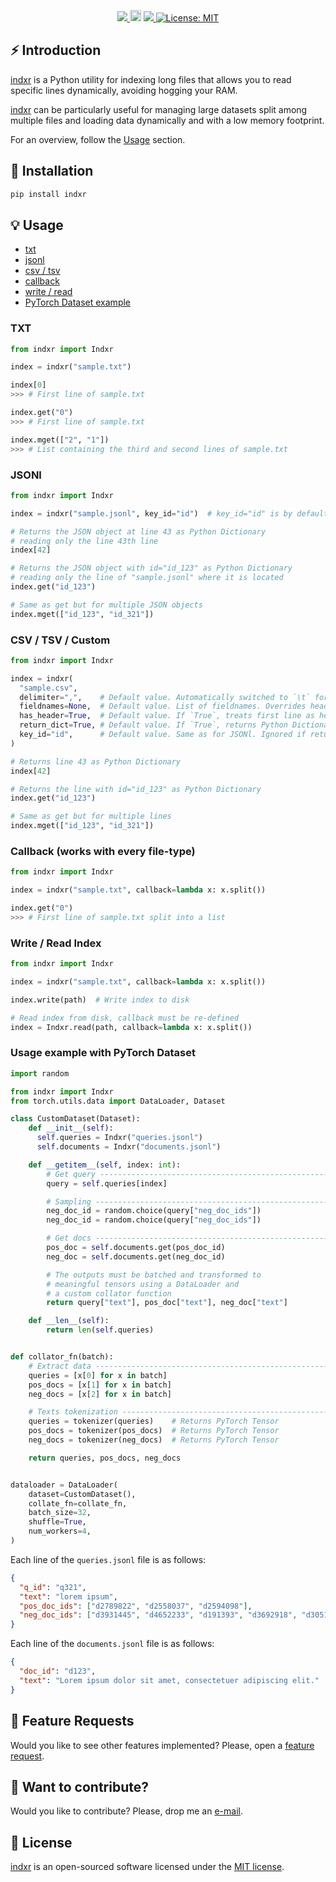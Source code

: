 <!-- <div align="center">
  <img src="https://repository-images.githubusercontent.com/268892956/750228ec-f3f2-465d-9c17-420c688ba2bc">
</div> -->

<p align="center">
  <!-- Python -->
  <a href="https://www.python.org" alt="Python">
      <img src="https://badges.aleen42.com/src/python.svg" />
  </a>
  <!-- Version -->
  <a href="https://badge.fury.io/py/ranx"><img src="https://badge.fury.io/py/ranx.svg" alt="PyPI version" height="18"></a>
  <!-- Black -->
  <a href="https://github.com/psf/black" alt="Code style: black">
      <img src="https://img.shields.io/badge/code%20style-black-000000.svg" />
  </a>
  <!-- License -->
  <a href="https://lbesson.mit-license.org/"><img src="https://img.shields.io/badge/License-MIT-blue.svg" alt="License: MIT"></a>
</p>


## ⚡️ Introduction

[indxr](https://github.com/AmenRa/indxr) is a Python utility for indexing long files that allows you to read specific lines dynamically, avoiding hogging your RAM.

[indxr](https://github.com/AmenRa/indxr) can be particularly useful for managing large datasets split among multiple files and loading data dynamically and with a low memory footprint.

For an overview, follow the [Usage](#-usage) section.

<!-- ## ✨ Features -->

## 🔌 Installation
```bash
pip install indxr
```

## 💡 Usage

- [txt](https://github.com/AmenRa/indxr#txt)
- [jsonl](https://github.com/AmenRa/indxr#jsonl)
- [csv / tsv](https://github.com/AmenRa/indxr#csv--tsv--custom)
- [callback](https://github.com/AmenRa/indxr#callback-works-with-every-file-type)
- [write / read](https://github.com/AmenRa/indxr#write--read-index)
- [PyTorch Dataset example](https://github.com/AmenRa/indxr#usage-example-with-pytorch-dataset)

### TXT
```python
from indxr import Indxr

index = indxr("sample.txt")

index[0]
>>> # First line of sample.txt

index.get("0")
>>> # First line of sample.txt

index.mget(["2", "1"])
>>> # List containing the third and second lines of sample.txt
```


### JSONl

```python
from indxr import Indxr

index = indxr("sample.jsonl", key_id="id")  # key_id="id" is by default

# Returns the JSON object at line 43 as Python Dictionary
# reading only the line 43th line
index[42]

# Returns the JSON object with id="id_123" as Python Dictionary
# reading only the line of "sample.jsonl" where it is located
index.get("id_123")

# Same as get but for multiple JSON objects
index.mget(["id_123", "id_321"])
```


### CSV / TSV / Custom

```python
from indxr import Indxr

index = indxr(
  "sample.csv",
  delimiter=",",    # Default value. Automatically switched to `\t` for `.tsv` files.
  fieldnames=None,  # Default value. List of fieldnames. Overrides header, if any.
  has_header=True,  # Default value. If `True`, treats first line as header.
  return_dict=True, # Default value. If `True`, returns Python Dictionary, string otherwise.
  key_id="id",      # Default value. Same as for JSONl. Ignored if return_dict is `False`.
)

# Returns line 43 as Python Dictionary
index[42]

# Returns the line with id="id_123" as Python Dictionary
index.get("id_123")

# Same as get but for multiple lines
index.mget(["id_123", "id_321"])
```


### Callback (works with every file-type)

```python
from indxr import Indxr

index = indxr("sample.txt", callback=lambda x: x.split())

index.get("0")
>>> # First line of sample.txt split into a list
```


### Write / Read Index
```python
from indxr import Indxr

index = indxr("sample.txt", callback=lambda x: x.split())

index.write(path)  # Write index to disk

# Read index from disk, callback must be re-defined
index = Indxr.read(path, callback=lambda x: x.split())
```


### Usage example with PyTorch Dataset

```python
import random

from indxr import Indxr
from torch.utils.data import DataLoader, Dataset

class CustomDataset(Dataset):
    def __init__(self):
      self.queries = Indxr("queries.jsonl")
      self.documents = Indxr("documents.jsonl")

    def __getitem__(self, index: int):
        # Get query ------------------------------------------------------------
        query = self.queries[index]

        # Sampling -------------------------------------------------------------
        neg_doc_id = random.choice(query["neg_doc_ids"])
        neg_doc_id = random.choice(query["neg_doc_ids"])

        # Get docs -------------------------------------------------------------
        pos_doc = self.documents.get(pos_doc_id)
        neg_doc = self.documents.get(neg_doc_id)

        # The outputs must be batched and transformed to
        # meaningful tensors using a DataLoader and
        # a custom collator function
        return query["text"], pos_doc["text"], neg_doc["text"]

    def __len__(self):
        return len(self.queries)


def collator_fn(batch):
    # Extract data -------------------------------------------------------------
    queries = [x[0] for x in batch]
    pos_docs = [x[1] for x in batch]
    neg_docs = [x[2] for x in batch]

    # Texts tokenization -------------------------------------------------------
    queries = tokenizer(queries)    # Returns PyTorch Tensor
    pos_docs = tokenizer(pos_docs)  # Returns PyTorch Tensor
    neg_docs = tokenizer(neg_docs)  # Returns PyTorch Tensor

    return queries, pos_docs, neg_docs


dataloader = DataLoader(
    dataset=CustomDataset(),
    collate_fn=collate_fn,
    batch_size=32,
    shuffle=True,
    num_workers=4,
)
```

Each line of the `queries.jsonl` file is as follows:
```json
{
  "q_id": "q321",
  "text": "lorem ipsum",
  "pos_doc_ids": ["d2789822", "d2558037", "d2594098"],
  "neg_doc_ids": ["d3931445", "d4652233", "d191393", "d3692918", "d3051731"]
}
```

Each line of the `documents.jsonl` file is as follows:
```json
{
  "doc_id": "d123",
  "text": "Lorem ipsum dolor sit amet, consectetuer adipiscing elit."
}
```


## 🎁 Feature Requests
Would you like to see other features implemented? Please, open a [feature request](https://github.com/AmenRa/indxr/issues/new?assignees=&labels=enhancement&template=feature_request.md&title=%5BFeature+Request%5D+title).


## 🤘 Want to contribute?
Would you like to contribute? Please, drop me an [e-mail](mailto:elias.bssn@gmail.com?subject=[GitHub]%20indxr).


## 📄 License
[indxr](https://github.com/AmenRa/indxr) is an open-sourced software licensed under the [MIT license](LICENSE).
